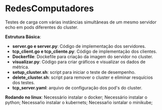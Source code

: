 # RedesComputadores

Testes de carga com várias instâncias simultâneas de um mesmo servidor echo em pods diferentes do cluster.

**Estrutura Básica**:
- **server.go e server.py**: Código de implementação dos servidores.
- **tcp_client.go e tcp_cliente.py**: Código de implementação dos clientes.
- **Dockerfile**: Dockefile para criação da imagem do servidor no cluster.
- **visualizar.py**: Código para criar gráficos e visualizar os dados de métrica.
- **setup_cluster.sh**: script para iniciar o teste de desempenho.
- **delete_cluster.sh**: script para remover o cluster e eliminar resquícios dos testes.
- **tcp_server.yaml**: arquivo de configuração dos pod's do cluster.

**Rodando no linux**:
Necessário instalar o docker;
Necessário instalar o python;
Necessaŕio instalar o kubernets;
Necessaŕio isntalar o minikube;





